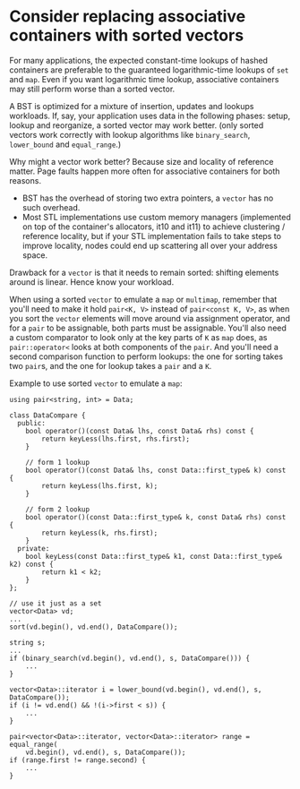 # Consider replacing associative containers with sorted vectors

For many applications, the expected constant-time lookups of hashed containers are preferable to the guaranteed logarithmic-time lookups of `set` and `map`.
Even if you want logarithmic time lookup, associative containers may still perform worse than a sorted vector.

A BST is optimized for a mixture of insertion, updates and lookups workloads.
If, say, your application uses data in the following phases: setup, lookup and reorganize, a sorted vector may work better.
(only sorted vectors work correctly with lookup algorithms like `binary_search`, `lower_bound` and `equal_range`.)

Why might a vector work better?
Because size and locality of reference matter. Page faults happen more often for associative containers for both reasons.
* BST has the overhead of storing two extra pointers, a `vector` has no such overhead.
* Most STL implementations use custom memory managers (implemented on top of the container's allocators, it10 and it11) to achieve clustering / reference locality, but if your STL implementation fails to take steps to improve locality, nodes could end up scattering all over your address space.

Drawback for a `vector` is that it needs to remain sorted: shifting elements around is linear.
Hence know your workload.

When using a sorted `vector` to emulate a `map` or `multimap`, remember that you'll need to make it hold `pair<K, V>` instead of `pair<const K, V>`, as when you sort the `vector` elements will move around via assignment operator, and for a `pair` to be assignable, both parts must be assignable.
You'll also need a custom comparator to look only at the key parts of `K` as `map` does, as `pair::operator<` looks at both components of the `pair`.
And you'll need a second comparison function to perform lookups: the one for sorting takes two `pair`s, and the one for lookup takes a `pair` and a `K`.

Example to use sorted `vector` to emulate a `map`:
```
using pair<string, int> = Data;

class DataCompare {
  public:
    bool operator()(const Data& lhs, const Data& rhs) const {
        return keyLess(lhs.first, rhs.first);
    }

    // form 1 lookup
    bool operator()(const Data& lhs, const Data::first_type& k) const {
        return keyLess(lhs.first, k);
    }

    // form 2 lookup
    bool operator()(const Data::first_type& k, const Data& rhs) const {
        return keyLess(k, rhs.first);
    }
  private:
    bool keyLess(const Data::first_type& k1, const Data::first_type& k2) const {
        return k1 < k2;
    }
};

// use it just as a set
vector<Data> vd;
...
sort(vd.begin(), vd.end(), DataCompare());

string s;
...
if (binary_search(vd.begin(), vd.end(), s, DataCompare())) {
    ...
}

vector<Data>::iterator i = lower_bound(vd.begin(), vd.end(), s, DataCompare());
if (i != vd.end() && !(i->first < s)) {
    ...
}

pair<vector<Data>::iterator, vector<Data>::iterator> range = equal_range(
    vd.begin(), vd.end(), s, DataCompare());
if (range.first != range.second) {
    ...
}
```
